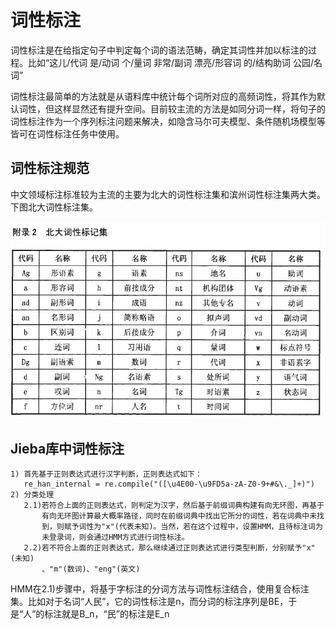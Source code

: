 # 词性标注

词性标注是在给指定句子中判定每个词的语法范畴，确定其词性并加以标注的过程。比如“这儿/代词 是/动词 个/量词 非常/副词 漂亮/形容词 的/结构助词 公园/名词”

词性标注最简单的方法就是从语料库中统计每个词所对应的高频词性，将其作为默认词性，但这样显然还有提升空间。目前较主流的方法是如同分词一样，将句子的词性标注作为一个序列标注问题来解决，如隐含马尔可夫模型、条件随机场模型等皆可在词性标注任务中使用。

## 词性标注规范

中文领域标注标准较为主流的主要为北大的词性标注集和滨州词性标注集两大类。下图北大词性标注集。

![](../../.gitbook/assets/202207212678645.jpg)

## Jieba库中词性标注

```text
1) 首先基于正则表达式进行汉字判断，正则表达式如下：
   re_han_internal = re.compile("([\u4E00-\u9FD5a-zA-Z0-9+#&\._]+)")
2) 分类处理
   2.1)若符合上面的正则表达式，则判定为汉字，然后基于前缀词典构建有向无环图，再基于
       有向无环图计算最大概率路径，同时在前缀词典中找出它所分的词性，若在词典中未找
       到，则赋予词性为"x"(代表未知)。当然，若在这个过程中，设置HMM，且待标注词为
       未登录词，则会通过HMM方式进行词性标注。
   2.2)若不符合上面的正则表达式，那么继续通过正则表达式进行类型判断，分别赋予"x"(未知)
       、"m"(数词)、"eng"(英文)
```

HMM在2.1\)步骤中，将基于字标注的分词方法与词性标注结合，使用复合标注集。比如对于名词“人民”，它的词性标注是n，而分词的标注序列是BE，于是“人”的标注就是B\_n，“民”的标注是E\_n

